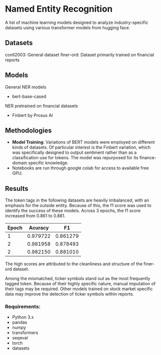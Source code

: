 # Named Entity Recognition

A list of machine learning models designed to analyze industry-specific datasets using various transformer models from hugging face. 

## Datasets

conll2003: General dataset
finer-ord: Dataset primarily trained on financial reports

## Models

General NER models
- bert-base-cased

NER pretrained on financial datasets
- Finbert by Prosus AI

## Methodologies
- **Model Training**: Variations of BERT models were employed on different kinds of datasets. Of particular interest is the Finbert variation, which was specifically designed to output sentiment rather than as a classification use for tokens. The model was repurposed for its finance-domain specific knowledge.
- Notebooks are run through google colab for access to available free GPU. 

## Results

The token tags in the following datasets are heavily imbalanced, with an emphasis for the outside entity. Because of this, the f1 score was used to identify the success of these models. Across 3 epochs, the f1 score increased from 0.861 to 0.881.

| Epoch |  Acuracy  |     F1    |
|-------|-----------|-----------|
|   1   | 0.979722  | 0.861279  |
|   2   | 0.981958  | 0.878493  |
|   2   | 0.982150  | 0.881010  |

The high scores are attributed to the cleanliness and structure of the finer-ord dataset.

Among the mismatched, ticker symbols stand out as the most frequently tagged token. Because of their highly specific nature, manual imputation of their tags may be required. Other models trained on stock market specific data may improve the detection of ticker symbols within reports.

### Requirements:
- Python 3.x
- pandas
- numpy
- transformers
- seqeval
- torch
- datasets